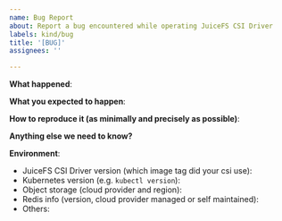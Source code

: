 ```yaml
---
name: Bug Report
about: Report a bug encountered while operating JuiceFS CSI Driver
labels: kind/bug
title: '[BUG]'
assignees: ''

---
```


<!-- Please use this template while reporting a bug and provide as much info as possible. Not doing so may result in your bug not being addressed in a timely manner. Thanks!
-->


**What happened**:

**What you expected to happen**:

**How to reproduce it (as minimally and precisely as possible)**:

**Anything else we need to know?**

**Environment**:
- JuiceFS CSI Driver version (which image tag did your csi use):
- Kubernetes version (e.g. `kubectl version`):
- Object storage (cloud provider and region):
- Redis info (version, cloud provider managed or self maintained):
- Others:
